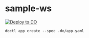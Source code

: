 # sample-ws

[![Deploy to DO](https://mp-assets1.sfo2.digitaloceanspaces.com/deploy-to-do/do-btn-blue.svg)](https://cloud.digitalocean.com/apps/new?repo=https://github.com/bojand/sample-ws/tree/main)

```
doctl app create --spec .do/app.yaml
```